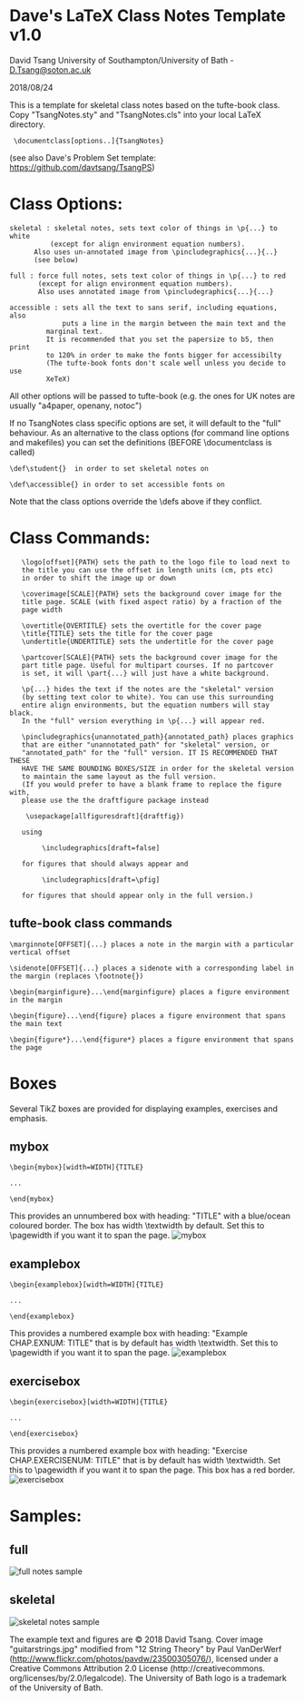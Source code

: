 # Dave's LaTeX Class Notes Template v1.0

David Tsang University of Southampton/University of Bath - D.Tsang@soton.ac.uk

2018/08/24

This is a template for skeletal class notes based on the tufte-book class.
Copy "TsangNotes.sty" and "TsangNotes.cls" into your local LaTeX directory.

     \documentclass[options..]{TsangNotes}

(see also Dave's Problem Set template: https://github.com/davtsang/TsangPS)


# Class Options:

  	skeletal : skeletal notes, sets text color of things in \p{...} to white
	          (except for align environment equation numbers).
		  Also uses un-annotated image from \pincludegraphics{...}{..}
		  (see below)

	full : force full notes, sets text color of things in \p{...} to red
	       (except for align environment equation numbers).
	       Also uses annotated image from \pincludegraphics{...}{...}

	accessible : sets all the text to sans serif, including equations, also
	             puts a line in the margin between the main text and the
		     marginal text.
		     It is recommended that you set the papersize to b5, then print
		     to 120% in order to make the fonts bigger for accessibilty
		     (The tufte-book fonts don't scale well unless you decide to use
		     XeTeX)

All other options will be passed to tufte-book (e.g. the ones for UK notes are usually "a4paper, openany, notoc")

If no TsangNotes class specific options are set, it will default to the "full" behaviour. As an alternative to the class options (for command line options and makefiles) you can set the definitions (BEFORE \documentclass is called)

	\def\student{}  in order to set skeletal notes on

	\def\accessible{} in order to set accessible fonts on

Note that the class options override the \defs above  if they conflict.

# Class Commands:

       \logo[offset]{PATH} sets the path to the logo file to load next to
       the title you can use the offset in length units (cm, pts etc)
       in order to shift the image up or down

       \coverimage[SCALE]{PATH} sets the background cover image for the
       title page. SCALE (with fixed aspect ratio) by a fraction of the
       page width
       
       \overtitle{OVERTITLE} sets the overtitle for the cover page
       \title{TITLE} sets the title for the cover page
       \undertitle{UNDERTITLE} sets the undertitle for the cover page

       \partcover[SCALE]{PATH} sets the background cover image for the
       part title page. Useful for multipart courses. If no partcover
       is set, it will \part{...} will just have a white background.

       \p{...} hides the text if the notes are the "skeletal" version
       (by setting text color to white). You can use this surrounding
       entire align environments, but the equation numbers will stay black.
       In the "full" version everything in \p{...} will appear red. 

       \pincludegraphics{unannotated_path}{annotated_path} places graphics
       that are either "unannotated_path" for "skeletal" version, or
       "annotated_path" for the "full" version. IT IS RECOMMENDED THAT THESE
       HAVE THE SAME BOUNDING BOXES/SIZE in order for the skeletal version
       to maintain the same layout as the full version.
       (If you would prefer to have a blank frame to replace the figure with,
       please use the the draftfigure package instead
       
		\usepackage[allfiguresdraft]{draftfig})

       using
       
       		\includegraphics[draft=false]
	      
       for figures that should always appear and
       
       		\includegraphics[draft=\pfig]

       for figures that should appear only in the full version.)

## tufte-book class commands
	
	\marginnote[OFFSET]{...} places a note in the margin with a particular vertical offset
	
	\sidenote[OFFSET]{...} places a sidenote with a corresponding label in the margin (replaces \footnote{})
	
	\begin{marginfigure}...\end{marginfigure} places a figure environment in the margin
	
	\begin{figure}...\end{figure} places a figure environment that spans the main text
	
	\begin{figure*}...\end{figure*} places a figure environment that spans the page

# Boxes

Several TikZ boxes are provided for displaying examples, exercises and
emphasis.

## mybox

	\begin{mybox}[width=WIDTH]{TITLE}

	...
	
	\end{mybox}

This provides an unnumbered box with heading: "TITLE" with a blue/ocean coloured border. The box has width \textwidth by default. Set this to \pagewidth if you want it to span the page.
![mybox](mybox.png "mybox screenshot")

## examplebox

	\begin{examplebox}[width=WIDTH]{TITLE}

	...
	
	\end{examplebox}

This provides a numbered example box with heading: "Example CHAP.EXNUM: TITLE"
that is by default has width \textwidth. Set this to \pagewidth if you want it to span the page.
![examplebox](examplebox.png "examplebox screenshot")

## exercisebox

	\begin{exercisebox}[width=WIDTH]{TITLE}

	...
	
	\end{exercisebox}

This provides a numbered example box with heading: "Exercise CHAP.EXERCISENUM: TITLE"
that is by default has width \textwidth. Set this to \pagewidth if you want it to span the page. This box has a red border.
![exercisebox](exercisebox.png "exercisebox screenshot")

# Samples:

## full

![full notes sample](full_screenshot.png "full example screenshot")


## skeletal

![skeletal notes sample](skeletal_screenshot.png "skeletal example screenshot")



The example text and figures are  © 2018 David Tsang. Cover image "guitarstrings.jpg" modified from "12 String Theory" by Paul VanDerWerf (http://www.flickr.com/photos/pavdw/23500305076/), licensed under a Creative Commons Attribution 2.0 License (http://creativecommons. org/licenses/by/2.0/legalcode). The University of Bath logo is a trademark of the University of Bath. 
